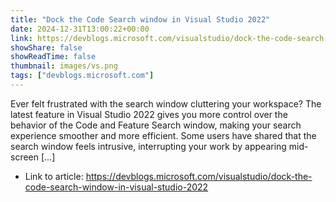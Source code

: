```yaml
---
title: "Dock the Code Search window in Visual Studio 2022"
date: 2024-12-31T13:00:22+00:00
link: https://devblogs.microsoft.com/visualstudio/dock-the-code-search-window-in-visual-studio-2022
showShare: false
showReadTime: false
thumbnail: images/vs.png
tags: ["devblogs.microsoft.com"]
---
```

Ever felt frustrated with the search window cluttering your workspace? The latest feature in Visual Studio 2022 gives you more control over the behavior of the Code and Feature Search window, making your search experience smoother and more efficient. Some users have shared that the search window feels intrusive, interrupting your work by appearing mid-screen […]

- Link to article: https://devblogs.microsoft.com/visualstudio/dock-the-code-search-window-in-visual-studio-2022